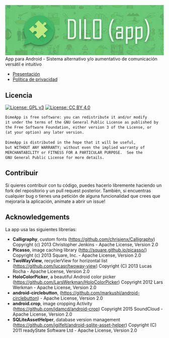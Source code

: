 
![DiloApp](docs/dilo_banner.jpg?raw=true "DiloApp")<br/>
App para Android - Sistema alternativo y/o aumentativo de comunicación versátil e intuitivo

* [Presentación](docs/usage)
* [Política de privacidad](docs/policy)

## Licencia

[![License: GPL v3](https://img.shields.io/badge/License-GPLv3-blue.svg)](https://www.gnu.org/licenses/gpl-3.0)  [![License: CC BY 4.0](https://licensebuttons.net/l/by/4.0/80x15.png)](https://creativecommons.org/licenses/by/4.0/)

	DimeApp is free software: you can redistribute it and/or modify
    it under the terms of the GNU General Public License as published by
    the Free Software Foundation, either version 3 of the License, or
    (at your option) any later version.

    DimeApp is distributed in the hope that it will be useful,
    but WITHOUT ANY WARRANTY; without even the implied warranty of
    MERCHANTABILITY or FITNESS FOR A PARTICULAR PURPOSE.  See the
    GNU General Public License for more details.

## Contribuir

Si quieres contribuir con tu código, puedes hacerlo libremente haciendo un fork del repositorio
y un pull request posterior. También, si encuentras cualquier bug o tienes una petición de alguna
funcionalidad que crees que mejoraría la aplicación, anímate a abrir un issue!


## Acknowledgements
La app usa las siguientes librerías:
* **Calligraphy**, custom fonts (https://github.com/chrisjenx/Calligraphy) Copyright (c) 2013 Christopher Jenkins - Apache License, Version 2.0
* **Picasso**, image caching library (http://square.github.io/picasso/) Copyright (c) 2013 Square, Inc. - Apache License, Version 2.0
* **TwoWayView**, recyclerView for horizontal list (https://github.com/lucasr/twoway-view) Copyright (C) 2013 Lucas Rocha - Apache License, Version 2.0
* **HoloColorPicker**, a beautiful Android color picker (https://github.com/LarsWerkman/HoloColorPicker) Copyright 2012 Lars Werkman - Apache License, Version 2.0
* **android-circlebutton**, (https://github.com/markushi/android-circlebutton) - Apache License, Version 2.0
* **android.crop**, image cropping Activity (https://github.com/jdamcd/android-crop) Copyright 2015 SoundCloud - Apache License, Version 2.0
* **SQLiteAssetHelper**, database version management (https://github.com/jgilfelt/android-sqlite-asset-helper) Copyright (C) 2011 readyState Software Ltd - Apache License, Version 2.0